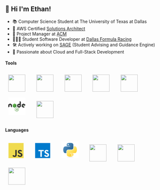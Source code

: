<h2> 👋 Hi I'm Ethan! </h2>

- 📚 Computer Science Student at The University of Texas at Dallas
- 💠 AWS Certified [Solutions Architect](https://cp.certmetrics.com/amazon/en/public/verify/credential/fca9329a4c99464da824a02d8ad43de4)
- 🚀 Project Manager at [ACM](https://github.com/acm-projects)
- 👨🏾‍💻 Student Software Developer at [Dallas Formula Racing](https://github.com/DallasFormulaRacing)
- 🛠️ Actively working on [SAGE](https://github.com/TheSAGEProject/SAGE) (Student Advising and Guidance Engine)
- 💜 Passionate about Cloud and Full-Stack Development

<h4 align="left">Tools</h4>
<p align="left"> 
  <img src="https://cdn.jsdelivr.net/gh/devicons/devicon@latest/icons/amazonwebservices/amazonwebservices-plain-wordmark.svg" width="55" height="55" style="margin: 10px;"/>&nbsp;&nbsp;&nbsp;
  <img src="https://cdn.jsdelivr.net/gh/devicons/devicon@latest/icons/docker/docker-plain.svg" width="55" height="55" style="margin: 10px;"/>&nbsp;&nbsp;&nbsp;
  <img src="https://cdn.jsdelivr.net/gh/devicons/devicon@latest/icons/git/git-plain.svg" width="55" height="55" style="margin: 10px;"/>&nbsp;&nbsp;&nbsp;
  <img src="https://cdn.jsdelivr.net/gh/devicons/devicon@latest/icons/nextjs/nextjs-original.svg" width="55" height="55" style="margin: 10px;"/>&nbsp;&nbsp;&nbsp;
  <img src="https://cdn.jsdelivr.net/gh/devicons/devicon@latest/icons/react/react-original.svg" width="55" height="55" style="margin: 10px;"/>&nbsp;&nbsp;&nbsp;
  <img src="https://raw.githubusercontent.com/devicons/devicon/master/icons/nodejs/nodejs-original-wordmark.svg" width="55" height="55" style="margin: 10px;"/>&nbsp;&nbsp;&nbsp;
  <img src="https://cdn.jsdelivr.net/gh/devicons/devicon@latest/icons/postgresql/postgresql-plain.svg" width="55" height="55" style="margin: 10px;"/>&nbsp;&nbsp;&nbsp;
</p>

<h4 align="left">Languages</h4>
<p align="left"> 
  <img src="https://raw.githubusercontent.com/devicons/devicon/master/icons/javascript/javascript-original.svg" width="50" height="50" style="margin: 10px;"/>&nbsp;&nbsp;&nbsp;
  <img src="https://raw.githubusercontent.com/devicons/devicon/master/icons/typescript/typescript-original.svg" width="50" height="50" style="margin: 10px;"/>&nbsp;&nbsp;&nbsp;
  <img src="https://raw.githubusercontent.com/devicons/devicon/master/icons/python/python-original.svg" width="55" height="55" style="margin: 10px;"/>&nbsp;&nbsp;&nbsp;
  <img src="https://cdn.jsdelivr.net/gh/devicons/devicon@latest/icons/cplusplus/cplusplus-plain.svg" width="55" height="55" style="margin: 10px;"/>&nbsp;&nbsp;&nbsp;
  <img src="https://cdn.jsdelivr.net/gh/devicons/devicon@latest/icons/java/java-original.svg" width="55" height="55" style="margin: 10px;"/>&nbsp;&nbsp;&nbsp;
  <img src="https://cdn.jsdelivr.net/gh/devicons/devicon@latest/icons/bash/bash-original.svg" width="55" height="55" style="margin: 10px;"/>&nbsp;&nbsp;&nbsp;
</p>
